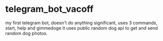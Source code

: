 # telegram_bot_vacoff
my first telegram bot, doesn't do anything significant, uses 3 commands, start, help and gimmedoge
it uses public random dog api to get and send random dog photos.
